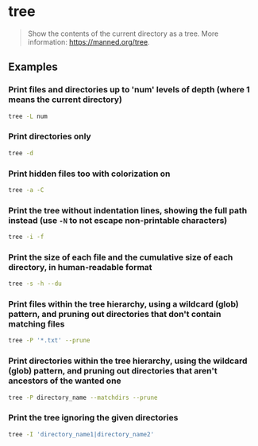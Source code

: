 # tree

> Show the contents of the current directory as a tree. More information: <https://manned.org/tree>.

## Examples

### Print files and directories up to 'num' levels of depth (where 1 means the current directory)

```bash
tree -L num
```

### Print directories only

```bash
tree -d
```

### Print hidden files too with colorization on

```bash
tree -a -C
```

### Print the tree without indentation lines, showing the full path instead (use `-N` to not escape non-printable characters)

```bash
tree -i -f
```

### Print the size of each file and the cumulative size of each directory, in human-readable format

```bash
tree -s -h --du
```

### Print files within the tree hierarchy, using a wildcard (glob) pattern, and pruning out directories that don't contain matching files

```bash
tree -P '*.txt' --prune
```

### Print directories within the tree hierarchy, using the wildcard (glob) pattern, and pruning out directories that aren't ancestors of the wanted one

```bash
tree -P directory_name --matchdirs --prune
```

### Print the tree ignoring the given directories

```bash
tree -I 'directory_name1|directory_name2'
```
